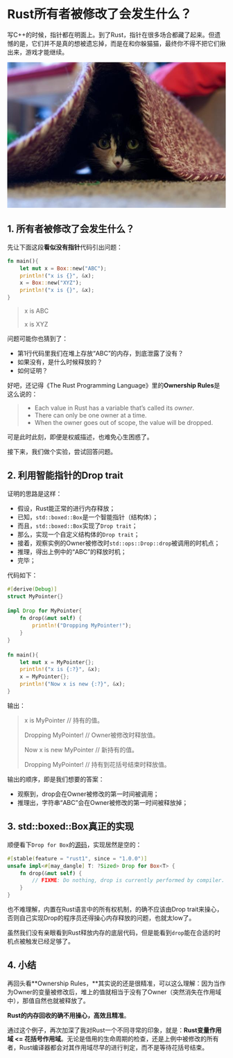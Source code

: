 # Rust所有者被修改了会发生什么？

写C++的时候，指针都在明面上。到了Rust，指针在很多场合都藏了起来。但遗憾的是，它们并不是真的想被遗忘掉，而是在和你躲猫猫，最终你不得不把它们揪出来，游戏才能继续。

![](.\img\cat-hiding-under-rug.jpg)

## 1. 所有者被修改了会发生什么？

先让下面这段**看似没有指针**代码引出问题：

```rust
fn main(){
    let mut x = Box::new("ABC");
    println!("x is {}", &x);
    x = Box::new("XYZ");
    println!("x is {}", &x);
}
```

> x is ABC
>
> x is XYZ

问题可能你也猜到了：

- 第1行代码里我们在堆上存放“ABC”的内存，到底泄露了没有？
- 如果没有，是什么时候释放的？
- 如何证明？

好吧，还记得《The Rust Programming Language》里的**Ownership Rules**是这么说的：

> - Each value in Rust has a variable that’s called its *owner*.
> - There can only be one owner at a time.
> - When the owner goes out of scope, the value will be dropped.

可是此时此刻，即便是权威描述，也难免心生困惑了。

接下来，我们做个实验，尝试回答问题。

## 2. 利用智能指针的Drop trait

证明的思路是这样：

- 假设，Rust能正常的进行内存释放；
- 已知，`std::boxed::Box`是一个智能指针（结构体）；
- 而且，`std::boxed::Box`实现了`Drop trait`；
- 那么，实现一个自定义结构体的`Drop trait`；
- 接着，观察实例的Owner被修改时`std::ops::Drop::drop`被调用的时机点；
- 推理，得出上例中的“ABC”的释放时机；
- 完毕；

代码如下：

```rust
#[derive(Debug)]
struct MyPointer{}

impl Drop for MyPointer{
    fn drop(&mut self) {
        println!("Dropping MyPointer!");
    }
}

fn main(){
	let mut x = MyPointer{};
    println!("x is {:?}", &x);
    x = MyPointer{};
    println!("Now x is new {:?}", &x);    
}
```

输出：

> x is MyPointer					// 持有的值。
>
> Dropping MyPointer!		// Owner被修改时释放值。
>
> Now x is new MyPointer   // 新持有的值。
>
> Dropping MyPointer!		// 持有到花括号结束时释放值。

输出的顺序，即是我们想要的答案：

- 观察到，drop会在Owner被修改的第一时间被调用；
- 推理出，字符串“ABC”会在Owner被修改的第一时间被释放掉；

## 3. std::boxed::Box真正的实现

顺便看下`Drop for Box`的[源码](https://doc.rust-lang.org/src/alloc/boxed.rs.html#576-580)，实现居然是空的：

```rust
#[stable(feature = "rust1", since = "1.0.0")]
unsafe impl<#[may_dangle] T: ?Sized> Drop for Box<T> {
    fn drop(&mut self) {
        // FIXME: Do nothing, drop is currently performed by compiler.
    }
}
```

也不难理解，内置在Rust语言中的所有权机制，的确不应该由Drop trait来操心，否则自己实现Drop的程序员还得操心内存释放的问题，也就太low了。

虽然我们没有亲眼看到Rust释放内存的底层代码，但是能看到`drop`能在合适的时机点被触发已经足够了。

## 4. 小结

再回头看**Ownership Rules，**其实说的还是很精准，可以这么理解：因为当作为Owner的变量被修改后，堆上的值就相当于没有了Owner（突然消失在作用域中），那值自然也就被释放了。

**Rust的内存回收的确不用操心，高效且精准**。

通过这个例子，再次加深了我对Rust一个不同寻常的印象，就是：**Rust变量作用域 <= 花括号作用域**。无论是借用的生命周期的检查，还是上例中被修改的所有者，Rust编译器都会对其作用域尽早的进行判定，而不是等待花括号结束。